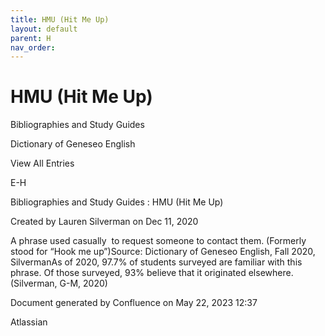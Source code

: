 ```yaml
---
title: HMU (Hit Me Up)
layout: default
parent: H
nav_order:
---
```


# HMU (Hit Me Up)

Bibliographies and Study Guides

Dictionary of Geneseo English

View All Entries

E-H

Bibliographies and Study Guides : HMU (Hit Me Up)

Created by  Lauren Silverman on Dec 11, 2020

A phrase used casually  to request someone to contact them. (Formerly stood for “Hook me up”)Source: Dictionary of Geneseo English, Fall 2020, SilvermanAs of 2020, 97.7% of students surveyed are familiar with this phrase. Of those surveyed, 93% believe that it originated elsewhere.(Silverman, G-M, 2020)

Document generated by Confluence on May 22, 2023 12:37

Atlassian
